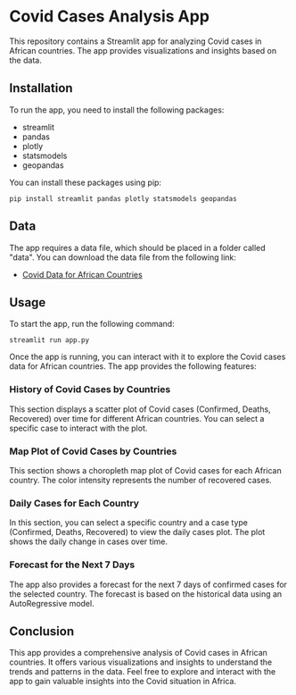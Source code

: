 # Covid Cases Analysis App

This repository contains a Streamlit app for analyzing Covid cases in African countries. The app provides visualizations and insights based on the data.

## Installation

To run the app, you need to install the following packages:

- streamlit
- pandas
- plotly
- statsmodels
- geopandas

You can install these packages using pip:

```
pip install streamlit pandas plotly statsmodels geopandas
```

## Data

The app requires a data file, which should be placed in a folder called "data". You can download the data file from the following link:

- [Covid Data for African Countries](https://raw.githubusercontent.com/CodeForAfrica/covid19-in-africa/master/datasets/africa_historic_data.csv)

## Usage

To start the app, run the following command:

```
streamlit run app.py
```

Once the app is running, you can interact with it to explore the Covid cases data for African countries. The app provides the following features:

### History of Covid Cases by Countries

This section displays a scatter plot of Covid cases (Confirmed, Deaths, Recovered) over time for different African countries. You can select a specific case to interact with the plot.

### Map Plot of Covid Cases by Countries

This section shows a choropleth map plot of Covid cases for each African country. The color intensity represents the number of recovered cases.

### Daily Cases for Each Country

In this section, you can select a specific country and a case type (Confirmed, Deaths, Recovered) to view the daily cases plot. The plot shows the daily change in cases over time.

### Forecast for the Next 7 Days

The app also provides a forecast for the next 7 days of confirmed cases for the selected country. The forecast is based on the historical data using an AutoRegressive model.

## Conclusion

This app provides a comprehensive analysis of Covid cases in African countries. It offers various visualizations and insights to understand the trends and patterns in the data. Feel free to explore and interact with the app to gain valuable insights into the Covid situation in Africa.
